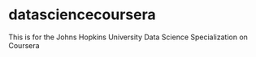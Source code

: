 # datasciencecoursera
This is for the Johns Hopkins University Data Science Specialization on Coursera
